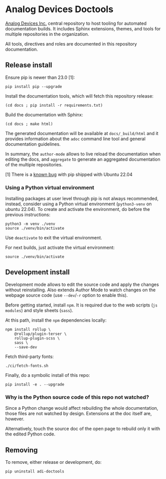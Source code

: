 # Analog Devices Doctools

[Analog Devices Inc.](http://www.analog.com/en/index.html)
central repository to host tooling for automated documentation builds.
It includes Sphinx extensions, themes, and tools for multiple repositories in
the organization.

All tools, directives and roles are documented in this repository documentation.

## Release install

Ensure pip is newer than 23.0 [1]:
```
pip install pip --upgrade
```
Install the documentation tools, which will fetch this repository release:
```
(cd docs ; pip install -r requirements.txt)
```
Build the documentation with Sphinx:
```
(cd docs ; make html)
```
The generated documentation will be available at `docs/_build/html` and it
provides information about the `adoc` command line tool and general documentation
guidelines.

In summary, the `author-mode` allows to live reload the documentation when editing
the docs, and `aggregate` to generate an aggregated documentation of the multiple
repositories.

[1] There is a [known bug](https://github.com/pypa/setuptools/issues/3269)
with pip shipped with Ubuntu 22.04

### Using a Python virtual environment

Installing packages at user level through pip is not always recommended, instead,
consider using a Python virtual environment (``python3-venv`` on ubuntu 22.04).
To create and activate the environment, do before the previous instructions:
```
python3 -m venv ./venv
source ./venv/bin/activate
```
Use ``deactivate`` to exit the virtual environment.

For next builds, just activate the virtual environment:
```
source ./venv/bin/activate
```

## Development install

Development mode allows to edit the source code and apply the changes without
reinstalling.
Also extends Author Mode to watch changes on the webpage source code
(use `--dev`/`-r` option to enable this).

Before getting started, install `npm`.
It is required due to the web scripts (`js modules`) and style sheets (`sass`).

At this path, install the `npm` dependencies locally:
```
npm install rollup \
    @rollup/plugin-terser \
    rollup-plugin-scss \
    sass \
    --save-dev
```

Fetch third-party fonts:
```
./ci/fetch-fonts.sh
```

Finally, do a symbolic install of this repo:
```
pip install -e . --upgrade
```

### Why is the Python source code of this repo not watched?

Since a Python change would affect rebuilding the whole documentation,
those files are not watched by design.
Extensions at the doc itself are, however.

Alternatively, touch the source doc of the open page to rebuild only it
with the edited Python code.

## Removing

To remove, either release or development, do:
```
pip uninstall adi-doctools
```
